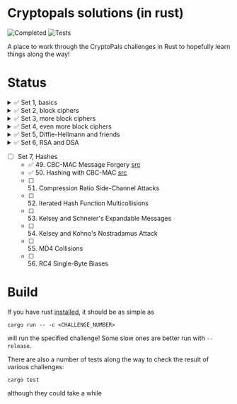 Cryptopals solutions (in rust)
====

![Completed](https://img.shields.io/github/v/tag/tveness/cryptopals?label=completed%20to%20challenge&style=for-the-badge)
![Tests](https://img.shields.io/github/actions/workflow/status/tveness/cryptopals/rust.yml?label=Tests&style=for-the-badge)

A place to work through the CryptoPals challenges in Rust to hopefully learn things along the way!

# Status

<details>
<summary>✅ Set 1, basics</summary>

  - ✅ 1. Convert hex to base64 [src](src/set1/challenge01.rs)
  - ✅ 2. Fixed XOR [src](src/set1/challenge02.rs)
  - ✅ 3. Single-byte XOR cipher [src](src/set1/challenge03.rs)
  - ✅ 4. Detect single-character XOR [src](src/set1/challenge04.rs)
  - ✅ 5. Implement repeating-key XOR [src](src/set1/challenge05.rs)
  - ✅ 6. Break repeating-key XOR [src](src/set1/challenge06.rs)
  - ✅ 7. AES in ECB mode [src](src/set1/challenge07.rs)
  - ✅ 8. Detect AES in ECB mode [src](src/set1/challenge08.rs)

</details>
<details>
<summary>✅ Set 2, block ciphers</summary>

  - ✅ 9. Implement PKCS#7 padding [src](src/set2/challenge09.rs)
  - ✅ 10. Implement CBC mode [src](src/set2/challenge10.rs)
  - ✅ 11. An ECB/CBC detection oracle [src](src/set2/challenge11.rs)
  - ✅ 12. Byte-at-a-time ECB decryption (Simple) [src](src/set2/challenge12.rs)
  - ✅ 13. ECB cut-and-paste [src](src/set2/challenge13.rs)
  - ✅ 14. Byte-at-a-time ECB decryption (Harder) [src](src/set2/challenge14.rs)
  - ✅ 15. PKCS#7 padding validation [src](src/set2/challenge15.rs)
  - ✅ 16. CBC bitflipping attacks [src](src/set2/challenge16.rs)
</details>
<details>
<summary>✅ Set 3, more block ciphers</summary>

  - ✅ 17. The CBC padding oracle [src](src/set3/challenge17.rs)
  - ✅ 18. Implement CTR, the stream cipher mode [src](src/set3/challenge18.rs)
  - ✅ 19. Break fixed-nonce CTR mode using substitutions [src](src/set3/challenge19.rs)
  - ✅ 20. Break fixed-nonce CTR statistically [src](src/set3/challenge20.rs)
  - ✅ 21. Implement the MT19937 Mersenne Twister RNG [src](src/set3/challenge21.rs)
  - ✅ 22. Crack an MT19937 seed [src](src/set3/challenge22.rs)
  - ✅ 23. Clone an MT19937 RNG from its output [src](src/set3/challenge23.rs)
  - ✅ 24. Create the MT19937 stream cipher and break it [src](src/set3/challenge24.rs)
</details>
<details>
<summary>✅ Set 4, even more block ciphers</summary>

  - ✅ 25. Break "random access read/write" AES CTR [src](src/set4/challenge25.rs)
  - ✅ 26. CTR bitflipping [src](src/set4/challenge26.rs)
  - ✅ 27. Recover the key from CBC with IV=Key [src](src/set4/challenge27.rs)
  - ✅ 28. Implement a SHA-1 keyed MAC [src](src/set4/challenge28.rs)
  - ✅ 29. Break a SHA-1 keyed MAC using length extension [src](src/set4/challenge29.rs)
  - ✅ 30. Break an MD4 keyed MAC using length extension [src](src/set4/challenge30.rs)
  - ✅ 31. Implement and break HMAC-SHA1 with an artificial timing leak [src](src/set4/challenge31.rs)
  - ✅ 32. Break HMAC-SHA1 with a slightly less artificial timing leak [src](src/set4/challenge32.rs)
</details>
<details>
<summary>✅ Set 5, Diffie-Hellmann and friends</summary>

  - ✅ 33. Implement Diffie-Hellman [src](src/set5/challenge33.rs)
  - ✅ 34. Implement a MITM key-fixing attack on Diffie-Hellman with parameter
  injection [src](src/set5/challenge34.rs)
  - ✅ 35. Implement DH with negotiated groups, and break with malicious "g"
  parameters [src](src/set5/challenge35.rs)
  - ✅ 36. Implement Secure Remote Password (SRP) [src](src/set5/challenge36.rs)
  - ✅ 37. Break SRP with a zero key [src](src/set5/challenge37.rs)
  - ✅ 38. Offline dictionary attack on simplified SRP [src](src/set5/challenge38.rs)
  - ✅ 39. Implement RSA [src](src/set5/challenge39.rs)
  - ✅ 40. Implement an E=3 RSA Broadcast attack [src](src/set5/challenge40.rs)
</details>
<details>
<summary>✅ Set 6, RSA and DSA </summary>

  - ✅ 41. Implement unpadded message recovery oracle [src](src/set6/challenge41.rs)
  - ✅ 42. Bleichenbacher's e=3 RSA Attack [src](src/set6/challenge42.rs)
  - ✅ 43. DSA key recovery from nonce [src](src/set6/challenge43.rs)
  - ✅ 44. DSA nonce recovery from repeated nonce [src](src/set6/challenge44.rs)
  - ✅ 45. DSA parameter tampering [src](src/set6/challenge45.rs)
  - ✅ 46. RSA parity oracle [src](src/set6/challenge46.rs)
  - ✅ 47. Bleichenbacher's PKCS 1.5 Padding Oracle (Simple Case) [src](src/set6/challenge47.rs)
  - ✅ 48. Bleichenbacher's PKCS 1.5 Padding Oracle (Complete Case) [src](src/set6/challenge48.rs)
</details>

- [ ] Set 7, Hashes
  - ✅ 49. CBC-MAC Message Forgery [src](src/set7/challenge49.rs)
  - ✅ 50. Hashing with CBC-MAC [src](src/set7/challenge50.rs)
  - [ ] 51. Compression Ratio Side-Channel Attacks
  - [ ] 52. Iterated Hash Function Multicollisions
  - [ ] 53. Kelsey and Schneier's Expandable Messages
  - [ ] 54. Kelsey and Kohno's Nostradamus Attack
  - [ ] 55. MD4 Collisions
  - [ ] 56. RC4 Single-Byte Biases

# Build

If you have rust [installed](https://rustup.rs/), it should be as simple as
```
cargo run -- -c <CHALLENGE_NUMBER>
```
will run the specified challenge! Some slow ones are better run with `--release`.

There are also a number of tests along the way to check the result of
various challenges:
```
cargo test
```
although they could take a while

